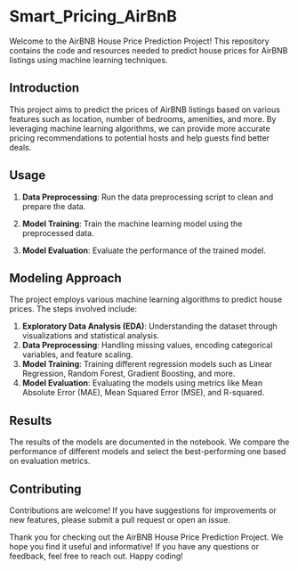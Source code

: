 # Smart_Pricing_AirBnB

Welcome to the AirBNB House Price Prediction Project! This repository contains the code and resources needed to predict house prices for AirBNB listings using machine learning techniques. 

## Introduction

This project aims to predict the prices of AirBNB listings based on various features such as location, number of bedrooms, amenities, and more. By leveraging machine learning algorithms, we can provide more accurate pricing recommendations to potential hosts and help guests find better deals.

## Usage

1. **Data Preprocessing**: Run the data preprocessing script to clean and prepare the data.

2. **Model Training**: Train the machine learning model using the preprocessed data.

3. **Model Evaluation**: Evaluate the performance of the trained model.

## Modeling Approach

The project employs various machine learning algorithms to predict house prices. The steps involved include:

1. **Exploratory Data Analysis (EDA)**: Understanding the dataset through visualizations and statistical analysis.
2. **Data Preprocessing**: Handling missing values, encoding categorical variables, and feature scaling.
3. **Model Training**: Training different regression models such as Linear Regression, Random Forest, Gradient Boosting, and more.
4. **Model Evaluation**: Evaluating the models using metrics like Mean Absolute Error (MAE), Mean Squared Error (MSE), and R-squared.

## Results

The results of the models are documented in the notebook. We compare the performance of different models and select the best-performing one based on evaluation metrics.

## Contributing

Contributions are welcome! If you have suggestions for improvements or new features, please submit a pull request or open an issue.

Thank you for checking out the AirBNB House Price Prediction Project. We hope you find it useful and informative! If you have any questions or feedback, feel free to reach out. Happy coding!
